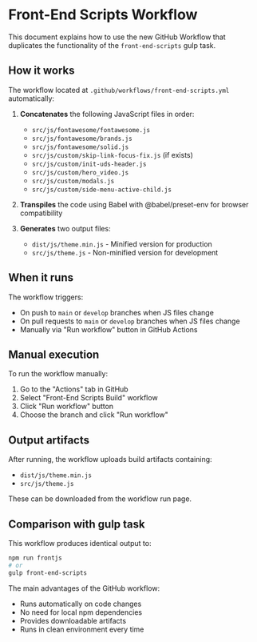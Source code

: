 # Front-End Scripts Workflow

This document explains how to use the new GitHub Workflow that duplicates the functionality of the `front-end-scripts` gulp task.

## How it works

The workflow located at `.github/workflows/front-end-scripts.yml` automatically:

1. **Concatenates** the following JavaScript files in order:
   - `src/js/fontawesome/fontawesome.js`
   - `src/js/fontawesome/brands.js`
   - `src/js/fontawesome/solid.js`
   - `src/js/custom/skip-link-focus-fix.js` (if exists)
   - `src/js/custom/init-uds-header.js`
   - `src/js/custom/hero_video.js`
   - `src/js/custom/modals.js`
   - `src/js/custom/side-menu-active-child.js`

2. **Transpiles** the code using Babel with @babel/preset-env for browser compatibility

3. **Generates** two output files:
   - `dist/js/theme.min.js` - Minified version for production
   - `src/js/theme.js` - Non-minified version for development

## When it runs

The workflow triggers:
- On push to `main` or `develop` branches when JS files change
- On pull requests to `main` or `develop` branches when JS files change
- Manually via "Run workflow" button in GitHub Actions

## Manual execution

To run the workflow manually:
1. Go to the "Actions" tab in GitHub
2. Select "Front-End Scripts Build" workflow
3. Click "Run workflow" button
4. Choose the branch and click "Run workflow"

## Output artifacts

After running, the workflow uploads build artifacts containing:
- `dist/js/theme.min.js`
- `src/js/theme.js`

These can be downloaded from the workflow run page.

## Comparison with gulp task

This workflow produces identical output to:
```bash
npm run frontjs
# or
gulp front-end-scripts
```

The main advantages of the GitHub workflow:
- Runs automatically on code changes
- No need for local npm dependencies
- Provides downloadable artifacts
- Runs in clean environment every time